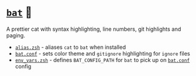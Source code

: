 # [`bat`](https://github.com/sharkdp/bat) 🦇

A prettier cat with syntax highlighting, line numbers, git highlights and paging.

- [`alias.zsh`](./alias.zsh) - aliases `cat` to `bat` when installed
- [`bat.conf`](./bat.conf) - sets color theme and `gitignore` highlighting for `ignore` files
- [`env_vars.zsh`](./env_vars.zsh) - defines `BAT_CONFIG_PATH` for `bat` to pick up on [`bat.conf`](./bat.conf) config

